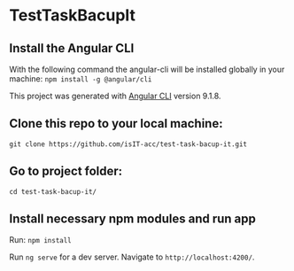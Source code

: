 # TestTaskBacupIt

## Install the Angular CLI
With the following command the angular-cli will be installed globally in your machine:
`npm install -g @angular/cli`

This project was generated with [Angular CLI](https://github.com/angular/angular-cli) version 9.1.8.

##
## Clone this repo to your local machine:
`git clone https://github.com/isIT-acc/test-task-bacup-it.git`

## Go to project folder:
`cd test-task-bacup-it/`

## Install necessary npm modules and run app 
Run:
`npm install`

Run `ng serve` for a dev server. Navigate to `http://localhost:4200/`.

